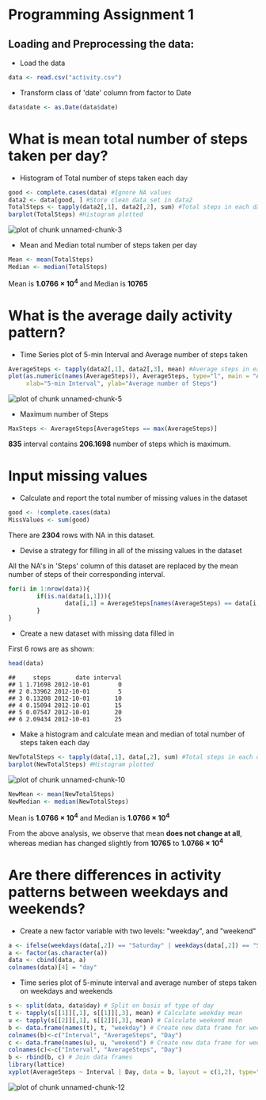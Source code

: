 Programming Assignment 1 
========================================================

## Loading and Preprocessing the data:

* Load the data


```r
data <- read.csv("activity.csv")
```

* Transform class of 'date' column  from factor to Date


```r
data$date <- as.Date(data$date)
```

# What is mean total number of steps taken per day?

* Histogram of Total number of steps taken each day


```r
good <- complete.cases(data) #Ignore NA values
data2 <- data[good, ] #Store clean data set in data2
TotalSteps <- tapply(data2[,1], data2[,2], sum) #Total steps in each day
barplot(TotalSteps) #Histogram plotted
```

![plot of chunk unnamed-chunk-3](figure/unnamed-chunk-3.png) 

* Mean and Median total number of steps taken per day


```r
Mean <- mean(TotalSteps)
Median <- median(TotalSteps)
```

Mean is **1.0766 &times; 10<sup>4</sup>** and Median is **10765**

# What is the average daily activity pattern?

* Time Series plot of 5-min Interval and Average number of steps taken


```r
AverageSteps <- tapply(data2[,1], data2[,3], mean) #Average steps in each interval across all days
plot(as.numeric(names(AverageSteps)), AverageSteps, type="l", main = "Average steps per interval", 
     xlab="5-min Interval", ylab="Average number of Steps")
```

![plot of chunk unnamed-chunk-5](figure/unnamed-chunk-5.png) 

* Maximum number of Steps


```r
MaxSteps <- AverageSteps[AverageSteps == max(AverageSteps)]
```

**835** interval contains **206.1698** number of steps which is maximum.

# Input missing values

* Calculate and report the total number of missing values in the dataset


```r
good <- !complete.cases(data)
MissValues <- sum(good)
```

There are **2304** rows with NA in this dataset.

* Devise a strategy for filling in all of the missing values in the dataset

All the NA's in 'Steps' column of this dataset are replaced by the mean number of steps of their corresponding interval.


```r
for(i in 1:nrow(data)){
        if(is.na(data[i,1])){
                data[i,1] = AverageSteps[names(AverageSteps) == data[i,3]]
        }
}
```

* Create a new dataset with missing data filled in

First 6 rows are as shown:


```r
head(data)
```

```
##     steps       date interval
## 1 1.71698 2012-10-01        0
## 2 0.33962 2012-10-01        5
## 3 0.13208 2012-10-01       10
## 4 0.15094 2012-10-01       15
## 5 0.07547 2012-10-01       20
## 6 2.09434 2012-10-01       25
```

* Make a histogram and calculate mean and median of total number of steps taken each day


```r
NewTotalSteps <- tapply(data[,1], data[,2], sum) #Total steps in each day
barplot(NewTotalSteps) #Histogram plotted
```

![plot of chunk unnamed-chunk-10](figure/unnamed-chunk-10.png) 

```r
NewMean <- mean(NewTotalSteps)
NewMedian <- median(NewTotalSteps)
```

Mean is **1.0766 &times; 10<sup>4</sup>** and Median is **1.0766 &times; 10<sup>4</sup>**

From the above analysis, we observe that mean **does not change at all**, whereas median has changed slightly from **10765** to **1.0766 &times; 10<sup>4</sup>**

# Are there differences in activity patterns between weekdays and weekends?

* Create a new factor variable with two levels: "weekday", and "weekend"


```r
a <- ifelse(weekdays(data[,2]) == "Saturday" | weekdays(data[,2]) == "Sunday", "weekend", "weekday")
a <- factor(as.character(a))
data <- cbind(data, a)
colnames(data)[4] = "day"
```

* Time series plot of 5-minute interval and average number of steps taken on weekdays and weekends


```r
s <- split(data, data$day) # Split on basis of type of day
t <- tapply(s[[1]][,1], s[[1]][,3], mean) # Calculate weekday mean
u <- tapply(s[[2]][,1], s[[2]][,3], mean) # Calculate weekend mean
b <- data.frame(names(t), t, "weekday") # Create new data frame for weekday
colnames(b)<-c("Interval", "AverageSteps", "Day")
c <- data.frame(names(u), u, "weekend") # Create new data frame for weekend
colnames(c)<-c("Interval", "AverageSteps", "Day")
b <- rbind(b, c) # Join data frames
library(lattice)
xyplot(AverageSteps ~ Interval | Day, data = b, layout = c(1,2), type="l", ylab="Number of Steps") 
```

![plot of chunk unnamed-chunk-12](figure/unnamed-chunk-12.png) 
